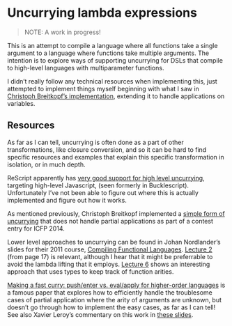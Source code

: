 # Uncurrying lambda expressions

> NOTE: A work in progress!

This is an attempt to compile a language where all functions take a single
argument to a language where functions take multiple arguments. The intention is
to explore ways of supporting uncurrying for DSLs that compile to high-level
languages with multiparameter functions.

I didn’t really follow any technical resources when implementing this, just
attempted to implement things myself beginning with what I saw in [Christoph
Breitkopf’s implementation][christoph-breitkopf-icfp2014], extending it to
handle applications on variables.

## Resources

As far as I can tell, uncurrying is often done as a part of other
transformations, like closure conversion, and so it can be hard to find specific
resources and examples that explain this specific transformation in isolation,
or in much depth.

ReScript apparently has [very good support for high level uncurrying][rescript-uncurrying],
targeting high-level Javascript, (seen formerly in Bucklescript). Unfortunately
I’ve not been able to figure out where this is actually implemented and figure
out how it works.

As mentioned previously, Christoph Breitkopf implemented a [simple form of
uncurrying][christoph-breitkopf-icfp2014] that does not handle partial
applications as part of a contest entry for ICFP 2014.

Lower level approaches to uncurrying can be found in Johan Nordlander’s slides
for their 2011 course, [Compiling Functional Languages][compfun-2011].
[Lecture 2][compfun-2011-lecture2] (from page 17) is relevant, although I hear
that it might be preferrable to avoid the lambda lifting that it employs.
[Lecture 6][compfun-2011-lecture6] shows an interesting approach that uses
types to keep track of function arities.

[Making a fast curry: push/enter vs. eval/apply for higher-order languages][fast-curry]
is a famous paper that explores how to efficiently handle the troublesome cases
of partial application where the arity of arguments are unknown, but doesn’t
go through how to implement the easy cases, as far as I can tell! See also
Xavier Leroy’s commentary on this work in [these slides][zam-kazam05].

[christoph-breitkopf-icfp2014]: https://github.com/bokesan/icfpc2014/blob/942a208d071b9d18511b99423aae789e725c1483/compiler/gcc/Compile.hs
[rescript-uncurrying]: https://rescript-lang.org/docs/manual/v8.0.0/bind-to-js-function
[compfun-2011]: https://www.cse.chalmers.se/edu/year/2011/course/CompFun
[compfun-2011-lecture2]: https://www.cse.chalmers.se/edu/year/2011/course/CompFun/lecture2.pdf
[compfun-2011-lecture6]: https://www.cse.chalmers.se/edu/year/2011/course/CompFun/lecture6.pdf
[fast-curry]: https://doi.org/10.1017/S0956796806005995
[zam-kazam05]: https://xavierleroy.org/talks/zam-kazam05.pdf
